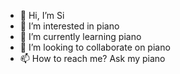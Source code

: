 - 👋 Hi, I’m Si
- 👀 I’m interested in piano
- 🌱 I’m currently learning piano
- 💞️ I’m looking to collaborate on piano
- 📫 How to reach me? Ask my piano

<!---
SiYanXianSeanShawn/SiYanXianSeanShawn is a ✨ special ✨ repository because its `README.md` (this file) appears on your GitHub profile.
You can click the Preview link to take a look at your changes.
--->
